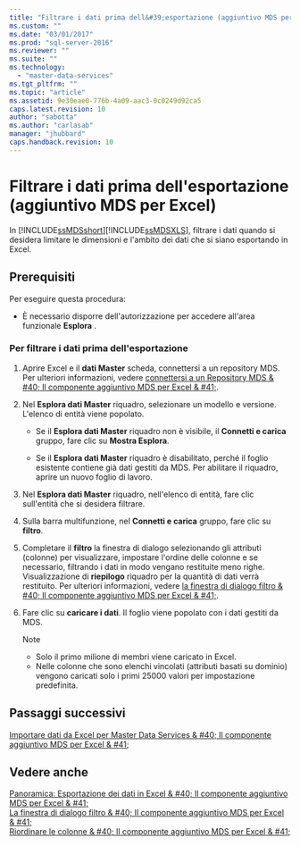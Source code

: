 ```yaml
---
title: "Filtrare i dati prima dell&#39;esportazione (aggiuntivo MDS per Excel) | Microsoft Docs"
ms.custom: ""
ms.date: "03/01/2017"
ms.prod: "sql-server-2016"
ms.reviewer: ""
ms.suite: ""
ms.technology: 
  - "master-data-services"
ms.tgt_pltfrm: ""
ms.topic: "article"
ms.assetid: 9e30eae0-776b-4a09-aac3-0c0249d92ca5
caps.latest.revision: 10
author: "sabotta"
ms.author: "carlasab"
manager: "jhubbard"
caps.handback.revision: 10
---
```

# Filtrare i dati prima dell&#39;esportazione (aggiuntivo MDS per Excel)
  In [!INCLUDE[ssMDSshort](../../includes/ssmdsshort-md.md)][!INCLUDE[ssMDSXLS](../../includes/ssmdsxls-md.md)], filtrare i dati quando si desidera limitare le dimensioni e l'ambito dei dati che si siano esportando in Excel.  
  
## Prerequisiti  
 Per eseguire questa procedura:  
  
-   È necessario disporre dell'autorizzazione per accedere all'area funzionale **Esplora** .  
  
### Per filtrare i dati prima dell'esportazione  
  
1.  Aprire Excel e il **dati Master** scheda, connettersi a un repository MDS. Per ulteriori informazioni, vedere [connettersi a un Repository MDS & #40; Il componente aggiuntivo MDS per Excel & #41;](../../master-data-services/microsoft-excel-add-in/connect-to-an-mds-repository-mds-add-in-for-excel.md).  
  
2.  Nel **Esplora dati Master** riquadro, selezionare un modello e versione. L'elenco di entità viene popolato.  
  
    -   Se il **Esplora dati Master** riquadro non è visibile, il **Connetti e carica** gruppo, fare clic su **Mostra Esplora**.  
  
    -   Se il **Esplora dati Master** riquadro è disabilitato, perché il foglio esistente contiene già dati gestiti da MDS. Per abilitare il riquadro, aprire un nuovo foglio di lavoro.  
  
3.  Nel **Esplora dati Master** riquadro, nell'elenco di entità, fare clic sull'entità che si desidera filtrare.  
  
4.  Sulla barra multifunzione, nel **Connetti e carica** gruppo, fare clic su **filtro**.  
  
5.  Completare il **filtro** la finestra di dialogo selezionando gli attributi (colonne) per visualizzare, impostare l'ordine delle colonne e se necessario, filtrando i dati in modo vengano restituite meno righe. Visualizzazione di **riepilogo** riquadro per la quantità di dati verrà restituito. Per ulteriori informazioni, vedere [la finestra di dialogo filtro & #40; Il componente aggiuntivo MDS per Excel & #41;](../../master-data-services/microsoft-excel-add-in/filter-dialog-box-mds-add-in-for-excel.md).  
  
6.  Fare clic su **caricare i dati**. Il foglio viene popolato con i dati gestiti da MDS.  
  
    > [!NOTE]  
    >  -   Solo il primo milione di membri viene caricato in Excel.  
    > -   Nelle colonne che sono elenchi vincolati (attributi basati su dominio) vengono caricati solo i primi 25000 valori per impostazione predefinita.  
  
## Passaggi successivi  
 [Importare dati da Excel per Master Data Services & #40; Il componente aggiuntivo MDS per Excel & #41;](../../master-data-services/microsoft-excel-add-in/import-data-from-excel-to-master-data-services-mds-add-in-for-excel.md)  
  
## Vedere anche  
 [Panoramica: Esportazione dei dati in Excel & #40; Il componente aggiuntivo MDS per Excel & #41;](../../master-data-services/microsoft-excel-add-in/overview-exporting-data-to-excel-mds-add-in-for-excel.md)   
 [La finestra di dialogo filtro & #40; Il componente aggiuntivo MDS per Excel & #41;](../../master-data-services/microsoft-excel-add-in/filter-dialog-box-mds-add-in-for-excel.md)   
 [Riordinare le colonne & #40; Il componente aggiuntivo MDS per Excel & #41;](../../master-data-services/microsoft-excel-add-in/reorder-columns-mds-add-in-for-excel.md)  
  
  